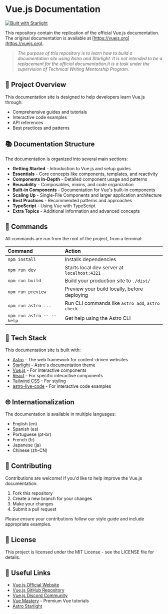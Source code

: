 # Vue.js Documentation

[![Built with Starlight](https://astro.badg.es/v2/built-with-starlight/tiny.svg)](https://starlight.astro.build)

This repository contain the replication of the official Vue.js documentation. The original documentation is available at [https://vuejs.org](https://vuejs.org).

> _The purpose of this repository is to learn how to build a documentation site using Astro and Starlight. It is not intended to be a replacement for the official documentation.It is a task under the supervision of Technical Writing Mentorship Program._

## 🚀 Project Overview

This documentation site is designed to help developers learn Vue.js through:

- Comprehensive guides and tutorials
- Interactive code examples
- API references
- Best practices and patterns

## 📚 Documentation Structure

The documentation is organized into several main sections:

- **Getting Started** - Introduction to Vue.js and setup guides
- **Essentials** - Core concepts like components, templates, and reactivity
- **Components In-Depth** - Detailed component usage and patterns
- **Reusability** - Composables, mixins, and code organization
- **Built-in Components** - Documentation for Vue's built-in components
- **Scaling Up** - Single-File Components and larger application architecture
- **Best Practices** - Recommended patterns and approaches
- **TypeScript** - Using Vue with TypeScript
- **Extra Topics** - Additional information and advanced concepts

## 🧞 Commands

All commands are run from the root of the project, from a terminal:

| Command                   | Action                                           |
| :------------------------ | :----------------------------------------------- |
| `npm install`             | Installs dependencies                            |
| `npm run dev`             | Starts local dev server at `localhost:4321`      |
| `npm run build`           | Build your production site to `./dist/`          |
| `npm run preview`         | Preview your build locally, before deploying     |
| `npm run astro ...`       | Run CLI commands like `astro add`, `astro check` |
| `npm run astro -- --help` | Get help using the Astro CLI                     |

## 🧰 Tech Stack

This documentation site is built with:

- [Astro](https://astro.build) - The web framework for content-driven websites
- [Starlight](https://starlight.astro.build) - Astro's documentation theme
- [Vue.js](https://vuejs.org) - For interactive components
- [React](https://reactjs.org) - For specific interactive components
- [Tailwind CSS](https://tailwindcss.com) - For styling
- [astro-live-code](https://github.com/withastro/astro-live-code) - For interactive code examples

## 🌐 Internationalization

The documentation is available in multiple languages:

- English (en)
- Spanish (es)
- Portuguese (pt-br)
- French (fr)
- Japanese (ja)
- Chinese (zh-CN)

## 🤝 Contributing

Contributions are welcome! If you'd like to help improve the Vue.js documentation:

1. Fork this repository
2. Create a new branch for your changes
3. Make your changes
4. Submit a pull request

Please ensure your contributions follow our style guide and include appropriate examples.

## 📝 License

This project is licensed under the MIT License - see the LICENSE file for details.

## 🔗 Useful Links

- [Vue.js Official Website](https://vuejs.org)
- [Vue.js GitHub Repository](https://github.com/vuejs/vue)
- [Vue.js Discord Community](https://discord.gg/vuejs)
- [Vue Mastery](https://www.vuemastery.com) - Premium Vue tutorials
- [Astro Starlight](https://starlight.astro.build)

